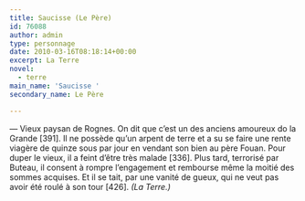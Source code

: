 ```yaml
---
title: Saucisse (Le Père)
id: 76088
author: admin
type: personnage
date: 2010-03-16T08:18:14+00:00
excerpt: La Terre
novel:
  - terre
main_name: 'Saucisse '
secondary_name: Le Père

---
```

— Vieux paysan de Rognes. On dit que c&rsquo;est un des anciens amoureux do la Grande [391]. Il ne possède qu&rsquo;un arpent de terre et a su se faire une rente viagère de quinze sous par jour en vendant son bien au père Fouan. Pour duper le vieux, il a feint d&rsquo;être très malade [336]. Plus tard, terrorisé par Buteau, il consent à rompre l&rsquo;engagement et rembourse même la moitié des sommes acquises. Et il se tait, par une vanité de gueux, qui ne veut pas avoir été roulé à son tour [426]. _(La Terre.)_